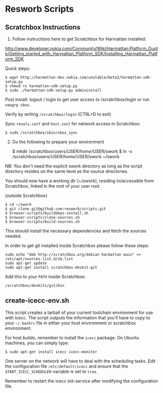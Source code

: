 Resworb Scripts
===============

Scratchbox Instructions
-----------------------

1. Follow instructions here to get Scratchbox for Harmattan installed:

http://www.developer.nokia.com/Community/Wiki/Harmattan:Platform_Guide/Getting_started_with_Harmattan_Platform_SDK/Installing_Harmattan_Platform_SDK

Quick steps:

    $ wget http://harmattan-dev.nokia.com/unstable/beta2/harmattan-sdk-setup.py
    $ chmod +x harmattan-sdk-setup.py
    $ sudo ./harmattan-sdk-setup.py admininstall

Post install:  logout / login to get user access to /scratchbox/login or run
`newgrp sbox`.

Verify by writing `/scratchbox/login`  (CTRL+D to exit)

Sync `resolv.conf` and `host.conf` for network access in Scratchbox:

    $ sudo /scratchbox/sbin/sbox_sync

2. Do the following to prepare your environment

    $ mkdir /scratchbox/users/$USER/home/$USER/swork
    $ ln -s /scratchbox/users/$USER/home/$USER/swork ~/swork

NB: You don't need the explicit swork directory as long as the script directory resides on the same level as the source directories.

You should now have a working dir (~/swork), residing in/accessible from Scratchbox, linked in the root of your user root.

(outside Scratchbox)

    $ cd ~/swork
    $ git clone git@github.com:resworb/scripts.git
    $ browser-scripts/builddeps-install.sh
    $ browser-scripts/clone-sources.sh
    $ browser-scripts/build-sources.sh

This should install the necessary dependencies and fetch the sources needed.

In order to get git installed inside Scratchbox please follow these steps:

    sudo echo "deb http://scratchbox.org/debian harmattan main" >> /etc/apt/sources.list.d/sb.list
    sudo apt-get update
    sudo apt-get install scratchbox-devkit-git

Add this to your `PATH` inside Scratchbox:

    /scratchbox/devkits/git/bin

create-icecc-env.sh
-------------------

This script creates a tarball of your current toolchain environment for use with
icecc. The script outputs the information that you'll have to copy to your
`~/.bashrc` file in either your host environment or scratchbox environment.

For host builds, remember to install the `icecc` package. On Ubuntu machines,
you can simply type:

    $ sudo apt-get install icecc icecc-monitor

One server on the network will have to deal with the scheduling tasks. Edit the
configuration file `/etc/default/icecc` and ensure that the
`START_ICECC_SCHEDULER`-variable is set to `true`.

Remember to restart the icecc init-service after modifying the configuration
file.
